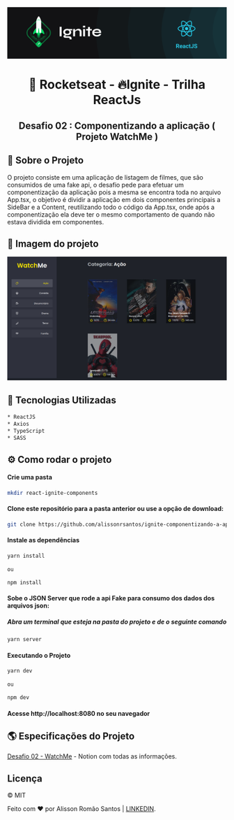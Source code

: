 <img src=".github/ignite.png" />

<h1 align="center">🚀 Rocketseat - 🔥Ignite - Trilha ReactJs</h1>

<h2 align="center">Desafio 02 : Componentizando a aplicação ( Projeto WatchMe )</h2>

## 📖 Sobre o Projeto
O projeto consiste em uma aplicação de listagem de filmes, que são consumidos de uma fake api, o desafio pede para efetuar um componentização da aplicação pois a mesma se encontra toda no arquivo App.tsx, o objetivo é dividir a aplicação em dois componentes principais a SideBar e a Content, reutilizando todo o código da App.tsx, onde após a componentização ela deve ter o mesmo comportamento de quando não estava dividida em componentes.

## 🌠 Imagem do projeto 
<img src=".github/watchme.png" />

## 🧰 Tecnologias Utilizadas
    * ReactJS
    * Axios
    * TypeScript
    * SASS

## ⚙ Como rodar o projeto
#### Crie uma pasta 
```bash
mkdir react-ignite-components
```
#### Clone este repositório para a pasta anterior ou use a opção de download:
```bash
git clone https://github.com/alissonrsantos/ignite-componentizando-a-aplicacao.git
```
#### Instale as dependências
```bash
yarn install
```
    ou

```bash
npm install
```
#### Sobe o JSON Server que rode a api Fake para consumo dos dados dos arquivos json:
##### Abra um terminal que esteja na pasta do projeto e de o seguinte comando
```bash
yarn server
```
#### Executando o Projeto
```bash
yarn dev
``` 
    ou
```bash
npm dev
```

#### Acesse http://localhost:8080 no seu navegador

## 🌎 Especificações do Projeto
[Desafio 02 - WatchMe](https://www.notion.so/Desafio-02-Componentizando-a-aplica-o-b9f0f025c95b437699d0c3115f55b0f1) - Notion com todas as informações.

## Licença
&copy; MIT

Feito com ❤ por Alisson Romão Santos | [LINKEDIN](https://www.linkedin.com/in/alissonrsantos).